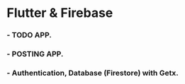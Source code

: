 # Flutter & Firebase

### - TODO APP.
### - POSTING APP.
### - Authentication, Database (Firestore) with Getx.
